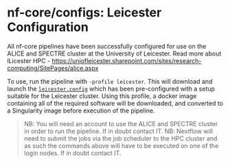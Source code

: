 # nf-core/configs: Leicester Configuration

All nf-core pipelines have been successfully configured for use on the ALICE and SPECTRE cluster at the University of Leicester. Read more about lLicester HPC - https://uniofleicester.sharepoint.com/sites/research-computing/SitePages/alice.aspx

To use, run the pipeline with `-profile leicester`. This will download and launch the [`leicester.config`](../conf/leicester.config) which has been pre-configured with a setup suitable for the Leicester cluster. Using this profile, a docker image containing all of the required software will be downloaded, and converted to a Singularity image before execution of the pipeline.

>NB: You will need an account to use the ALICE and SPECTRE cluster in order to run the pipeline. If in doubt contact IT.
>NB: Nextflow will need to submit the jobs via the job scheduler to the HPC cluster and as such the commands above will have to be executed on one of the login nodes. If in doubt contact IT.